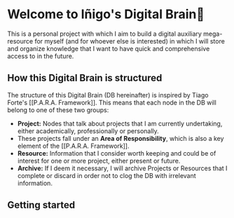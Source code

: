 # Welcome to Iñigo's Digital Brain🧠

This is a personal project with which I aim to build a digital auxiliary mega-resource for myself (and for whoever else is interested) in which I will store and organize knowledge that I want to have quick and comprehensive access to in the future.

## How this Digital Brain is structured

The structure of this Digital Brain (DB hereinafter) is inspired by Tiago Forte's [[P.A.R.A. Framework]]. This means that each node in the DB will belong to one of these two groups:

- **Project:** Nodes that talk about projects that I am currently undertaking, either academically, professionally or personally. 
- These projects fall under an **Area of Responsibility**, which is also a key element of the [[P.A.R.A. Framework]].
- **Resource:** Information that I consider worth keeping and could be of interest for one or more project, either present or future.
- **Archive:** If I deem it necessary, I will archive Projects or Resources that I complete or discard in order not to clog the DB with irrelevant information.

## Getting started
